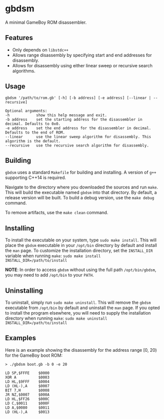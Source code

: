 # gbdsm

A minimal GameBoy ROM disassembler.

## Features
* Only depends on `libstdc++`
* Allows range disassembly by specifying start and end addresses for disassembly.
* Allows for disassembly using either linear sweep or recursive search algorithms.

## Usage
```
gbdsm '/path/to/rom.gb' [-h] [-b address] [-e address] [--linear | --recursive]

Optional arguments:
-h            show this help message and exit.
-b address    set the starting address for the disassembler in decimal. Defaults to 0x0.
-e address    set the end address for the disassembler in decimal. Defaults to the end of ROM.
--linear      use the linear sweep algorithm for disassembly. This algorithm is the default.
--recursive   use the recursive search algorithm for disassembly.
```

## Building

`gbdsm` uses a standard `Makefile` for building and installing. A version of `g++` supporting C++14 is required.

Navigate to the directory where you downloaded the sources and run `make`. This will build the executable named `gbdsm` into that directory. By default, a release version will be built. To build a debug version, use the `make debug` command.

To remove artifacts, use the `make clean` command.

## Installing

To install the executable on your system, type `sudo make install`. This will place the `gbdsm` executable in your `/opt/bin` directory by default and install the `man` page. To customize the installation directory, set the `INSTALL_DIR` variable when running `make`: `sudo make install INSTALL_DIR=/path/to/install`

**NOTE**: In order to access `gbdsm` without using the full path `/opt/bin/gbdsm`, you may need to add `/opt/bin` to your `PATH`.

## Uninstalling

To uninstall, simply run `sudo make uninstall`. This will remove the `gbdsm` executable from `/opt/bin` by default and uninstall the `man` page. If you opted to install the program elsewhere, you will need to supply the installation directory when running `make`: `sudo make uninstall INSTALL_DIR=/path/to/install`

## Examples

Here is an example showing the disassembly for the address range [0, 20) for the GameBoy boot ROM:

```
> ./gbdsm boot.gb -b 0 -e 20

LD SP,$FFFE    $0000
XOR A          $0003
LD HL,$9FFF    $0004
LD (HL-),A     $0007
BIT 7,H        $0008
JR NZ,$0007    $000A
LD HL,$FF26    $000C
LD C,$0011     $000F
LD A,$0080     $0011
LD (HL-),A     $0013
```
